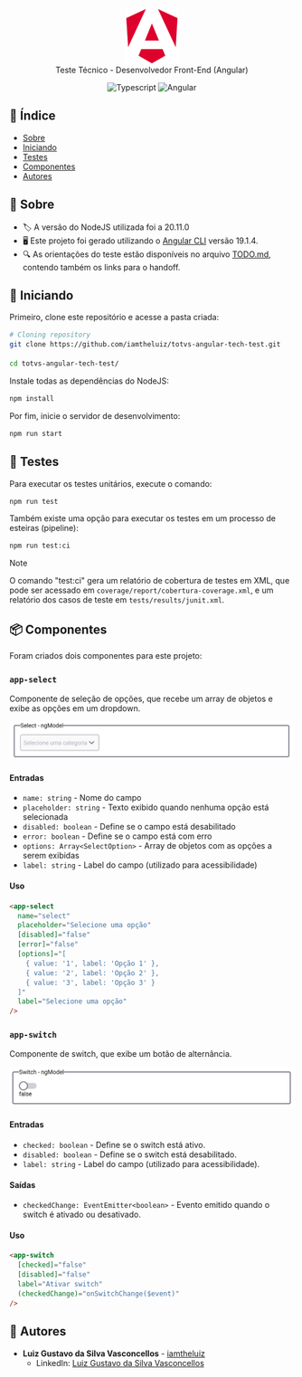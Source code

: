 <p align="center">
  <img src="./.github/angular.svg" alt="Angular" width="96" />
  <br>
  Teste Técnico - Desenvolvedor Front-End (Angular)
</p>

<p align="center">
  <img alt="Typescript" src="https://img.shields.io/badge/-Typescript-44475a?logo=typescript&color=191622&logoColor=white" />
  <img alt="Angular" src="https://img.shields.io/badge/-Angular-44475a?logo=angular&color=191622&logoColor=white" />
</p>

## 📝 Índice

- [Sobre](#-sobre)
- [Iniciando](#-iniciando)
- [Testes](#-testes)
- [Componentes](#-componentes)
- [Autores](#-autores)

## 📖 Sobre

- 🏷️ A versão do NodeJS utilizada foi a 20.11.0
- 🖥️ Este projeto foi gerado utilizando o [Angular CLI](https://github.com/angular/angular-cli) versão 19.1.4.
- 🔍 As orientações do teste estão disponíveis no arquivo [TODO.md](./TODO.md), contendo também os links para o handoff.

## 🏃 Iniciando

Primeiro, clone este repositório e acesse a pasta criada:

```bash
# Cloning repository
git clone https://github.com/iamtheluiz/totvs-angular-tech-test.git

cd totvs-angular-tech-test/
```

Instale todas as dependências do NodeJS:

```bash
npm install
```

Por fim, inicie o servidor de desenvolvimento:

```bash
npm run start
```

## 📝 Testes

Para executar os testes unitários, execute o comando:

```bash
npm run test
```

Também existe uma opção para executar os testes em um processo de esteiras (pipeline):

```bash
npm run test:ci
```

> [!NOTE]
> O comando "test:ci" gera um relatório de cobertura de testes em XML, que pode ser acessado em `coverage/report/cobertura-coverage.xml`, e um relatório dos casos de teste em `tests/results/junit.xml`.

## 📦 Componentes

Foram criados dois componentes para este projeto:

### `app-select`

Componente de seleção de opções, que recebe um array de objetos e exibe as opções em um dropdown.

![Select](./.github/select-component.png)

#### Entradas

- `name: string` - Nome do campo
- `placeholder: string` - Texto exibido quando nenhuma opção está selecionada
- `disabled: boolean` - Define se o campo está desabilitado
- `error: boolean` - Define se o campo está com erro
- `options: Array<SelectOption>` - Array de objetos com as opções a serem exibidas
- `label: string` - Label do campo (utilizado para acessibilidade)

#### Uso

```html
<app-select
  name="select"
  placeholder="Selecione uma opção"
  [disabled]="false"
  [error]="false"
  [options]="[
    { value: '1', label: 'Opção 1' },
    { value: '2', label: 'Opção 2' },
    { value: '3', label: 'Opção 3' }
  ]"
  label="Selecione uma opção"
/>
```

### `app-switch`

Componente de switch, que exibe um botão de alternância.

![Switch](./.github/switch-component.png)

#### Entradas

- `checked: boolean` - Define se o switch está ativo.
- `disabled: boolean` - Define se o switch está desabilitado.
- `label: string` - Label do campo (utilizado para acessibilidade).

#### Saídas

- `checkedChange: EventEmitter<boolean>` - Evento emitido quando o switch é ativado ou desativado.

#### Uso

```html
<app-switch
  [checked]="false"
  [disabled]="false"
  label="Ativar switch"
  (checkedChange)="onSwitchChange($event)"
/>
```

## 💼 Autores

- **Luiz Gustavo da Silva Vasconcellos** - [iamtheluiz](https://github.com/iamtheluiz)
  - LinkedIn: [Luiz Gustavo da Silva Vasconcellos](https://www.linkedin.com/in/luiz-gustavo-da-silva-vasconcellos)
